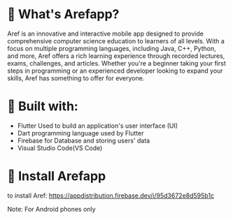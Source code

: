 # 📱 What's Arefapp?

Aref is an innovative and interactive mobile app designed to provide comprehensive computer science education to learners of all levels. With a focus on multiple programming languages, including Java, C++, Python, and more, Aref offers a rich learning experience through recorded lectures, exams, challenges, and articles. Whether you're a beginner taking your first steps in programming or an experienced developer looking to expand your skills, Aref has something to offer for everyone.

# 🧩 Built with:
- Flutter
  Used to build an application's user interface (UI)
- Dart
  programming language used by Flutter
- Firebase
  for Database and storing users' data
- Visual Studio Code(VS Code)

# 🔗 Install Arefapp
to install Aref:
 https://appdistribution.firebase.dev/i/95d3672e8d595b1c
 
 Note: For Android phones only 
 

